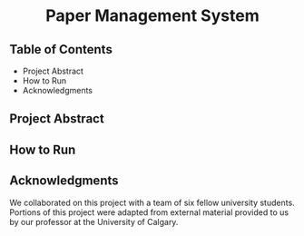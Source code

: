 <h1 align="center"><b>Paper Management System</b></h1>

## Table of Contents
+ Project Abstract
+ How to Run
+ Acknowledgments 

## Project Abstract

## How to Run

## Acknowledgments 
We collaborated on this project with a team of six fellow university students. Portions of this project were adapted from external material provided to us by our professor at the University of Calgary.

